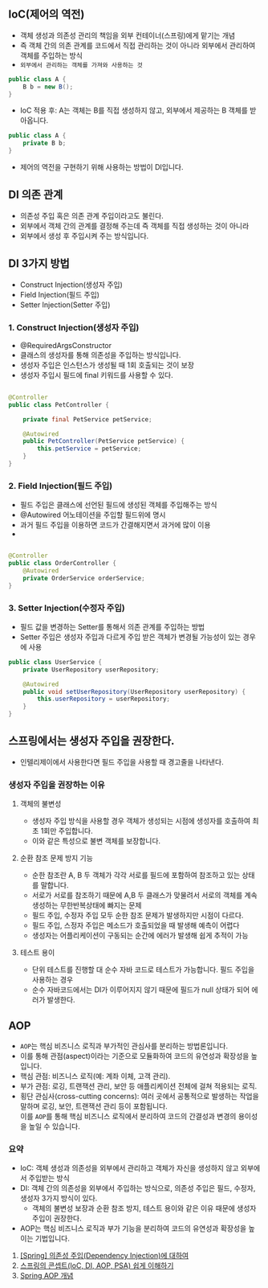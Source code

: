 ## IoC(제어의 역전)

- 객체 생성과 의존성 관리의 책임을 외부 컨테이너(스프링)에게 맡기는 개념
- 즉 객체 간의 의존 관계를 코드에서 직접 관리하는 것이 아니라 외부에서 관리하여 객체를 주입하는 방식
- `외부에서 관리하는 객체를 가져와 사용하는 것`

```java
public class A {
    B b = new B();
}
```

- IoC 적용 후: A는 객체는 B를 직접 생성하지 않고, 외부에서 제공하는 B 객체를 받아옵니다.

```java
public class A {
    private B b;
}
```

- 제어의 역전을 구현하기 위해 사용하는 방법이 DI입니다.

## DI 의존 관계

- 의존성 주입 혹은 의존 관계 주입이라고도 불린다.
- 외부에서 객체 간의 관계를 결정해 주는데 즉 객체를 직접 생성하는 것이 아니라
- 외부에서 생성 후 주입시켜 주는 방식입니다.

## DI 3가지 방법

- Construct Injection(생성자 주입)
- Field Injection(필드 주입)
- Setter Injection(Setter 주입)

### 1. Construct Injection(생성자 주입)

- @RequiredArgsConstructor
- 클래스의 생성자를 통해 의존성을 주입하는 방식입니다.
- 생성자 주입은 인스턴스가 생성될 때 1회 호출되는 것이 보장
- 생성자 주입시 필드에 final 키워드를 사용할 수 있다.

```java

@Controller
public class PetController {

    private final PetService petService;

    @Autowired
    public PetController(PetService petService) {
        this.petService = petService;
    }
}
```

### 2. Field Injection(필드 주입)

- 필드 주입은 클래스에 선언된 필드에 생성된 객체를 주입해주는 방식
- @Autowired 어노테이션을 주입할 필드위에 명시
- 과거 필드 주입을 이용하면 코드가 간결해지면서 과거에 많이 이용
-

```java

@Controller
public class OrderController {
    @Autowired
    private OrderService orderService;
}
```

### 3. Setter Injection(수정자 주입)

- 필드 값을 변경하는 Setter를 통해서 의존 관계를 주입하는 방법
- Setter 주입은 생성자 주입과 다르게 주입 받은 객체가 변경될 가능성이 있는 경우에 사용

```java
public class UserService {
    private UserRepository userRepository;

    @Autowired
    public void setUserRepository(UserRepository userRepository) {
        this.userRepository = userRepository;
    }
}
```

## 스프링에서는 생성자 주입을 권장한다.

- 인텔리제이에서 사용한다면 필드 주입을 사용할 때 경고줄을 나타낸다.

### 생성자 주입을 권장하는 이유

1. 객체의 불변성
    - 생성자 주입 방식을 사용할 경우 객체가 생성되는 시점에 생성자를 호출하여 최초 1회만 주입합니다.
    - 이와 같은 특성으로 불변 객체를 보장합니다.

2. 순환 참조 문제 방지 기능
    - 순한 참조란 A, B 두 객체가 각각 서로를 필드에 포함하여 참조하고 있는 상태를 말합니다.
    - 서로가 서로를 참조하기 때문에 A,B 두 클래스가 맞물려서 서로의 객체를 계속 생성하는 무한반복상태에 빠지는 문제
    - 필드 주입, 수정자 주입 모두 순한 참조 문제가 발생하지만 시점이 다르다.
    - 필드 주입, 스정자 주입은 메소드가 호출되었을 때 발생해 예측이 어렵다
    - 생성자는 어플리케이션이 구동되는 순간에 에러가 발생해 쉽게 추적이 가능
3. 테스트 용이
    - 단위 테스트를 진행할 대 순수 자바 코드로 테스트가 가능합니다. 필드 주입을 사용하는 경우
    - 순수 자바코드에서는 DI가 이루어지지 않기 때문에 필드가 null 상태가 되어 에러가 발생한다.

## AOP

- `AOP`는 핵심 비즈니스 로직과 부가적인 관심사를 분리하는 방법론입니다.
- 이를 통해 관점(aspect)이라는 기준으로 모듈화하여 코드의 유연성과 확장성을 높입니다.
- 핵심 관점: 비즈니스 로직(예: 계좌 이체, 고객 관리).
- 부가 관점: 로깅, 트랜잭션 관리, 보안 등 애플리케이션 전체에 걸쳐 적용되는 로직.
- 횡단 관심사(cross-cutting concerns): 여러 곳에서 공통적으로 발생하는 작업을 말하며 로깅, 보안, 트랜잭션 관리 등이 포함됩니다.  
  이를 `AOP`를 통해 핵심 비즈니스 로직에서 분리하여 코드의 간결성과 변경의 용이성을 높일 수 있습니다.

### 요약

- IoC: 객체 생성과 의존성을 외부에서 관리하고 객체가 자신을 생성하지 않고 외부에서 주입받는 방식
- DI: 객체 간의 의존성을 외부에서 주입하는 방식으로, 의존성 주입은 필드, 수정자, 생성자 3가지 방식이 있다.
    - 객체의 불변성 보장과 순환 참조 방지, 테스트 용이와 같은 이유 때문에 생성자 주입이 권장한다.
- AOP는 핵심 비즈니스 로직과 부가 기능을 분리하여 코드의 유연성과 확장성을 높이는 기법입니다.

1. [[Spring] 의존성 주입(Dependency Injection)에 대하여](http://velog.io/@think2wice/Spring-%EC%9D%98%EC%A1%B4%EC%84%B1-%EC%A3%BC%EC%9E%85DI%EC%97%90-%EB%8C%80%ED%95%98%EC%97%AC)
2. [스프링의 콘셉트(IoC, DI, AOP, PSA) 쉽게 이해하기](https://shinsunyoung.tistory.com/133)
3. [Spring AOP 개념](https://velog.io/@kai6666/Spring-Spring-AOP-%EA%B0%9C%EB%85%90)